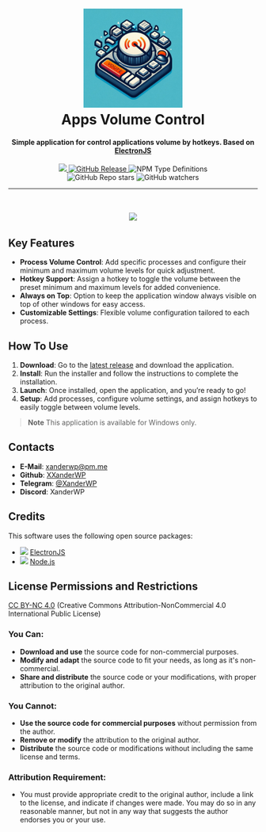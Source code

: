 
<h1 align="center">
  <br>
  <a href="https://github.com/XXanderWP/AppsVolumeControl"><img src="logo.png" alt="Markdownify" width="200"></a>
  <br>
  Apps Volume Control
  <br>
</h1>

<h4 align="center">Simple application for control applications volume by hotkeys. Based on <a href="https://www.electronjs.org/" target="_blank">ElectronJS</a></h4>
<p align="center">
  <a href="https://github.com/XXanderWP/AppsVolumeControl/actions/workflows/build.yml">
    <img src="https://github.com/XXanderWP/AppsVolumeControl/actions/workflows/build.yml/badge.svg">
  </a>
  <a href="https://github.com/XXanderWP/AppsVolumeControl/releases/latest">
    <img alt="GitHub Release" src="https://img.shields.io/github/v/release/XXanderWP/AppsVolumeControl">
  </a>
  <img alt="NPM Type Definitions" src="https://img.shields.io/npm/types/electron">
  <br/>
  <img alt="GitHub Repo stars" src="https://img.shields.io/github/stars/XXanderWP/AppsVolumeControl">
  <img alt="GitHub watchers" src="https://img.shields.io/github/watchers/XXanderWP/AppsVolumeControl">
</p>

---
<br/>
<br/>
<center><img src="https://i.imgur.com/UIEXQO7.png"></center>

## Key Features

- **Process Volume Control**: Add specific processes and configure their minimum and maximum volume levels for quick adjustment.
- **Hotkey Support**: Assign a hotkey to toggle the volume between the preset minimum and maximum levels for added convenience.
- **Always on Top**: Option to keep the application window always visible on top of other windows for easy access.
- **Customizable Settings**: Flexible volume configuration tailored to each process.

## How To Use


1. **Download**: Go to the [latest release](https://github.com/XXanderWP/AppsVolumeControl/releases/latest) and download the application.
2. **Install**: Run the installer and follow the instructions to complete the installation.
3. **Launch**: Once installed, open the application, and you’re ready to go!
4. **Setup**: Add processes, configure volume settings, and assign hotkeys to easily toggle between volume levels.


> **Note**
> This application is available for Windows only.


## Contacts

- **E-Mail**: [xanderwp@pm.me](mailto:xanderwp@pm.me)
- **Github**: [XXanderWP](https://github.com/XXanderWP)
- **Telegram**: [@XanderWP](https://t.me/XanderWP)
- **Discord**: XanderWP

## Credits

This software uses the following open source packages:

- <img src="https://www.electronjs.org/assets/img/logo.svg" height="17"> [ElectronJS](http://electronjs.org/)
- <img src="https://nodejs.org/static/images/favicons/favicon.png" height="17"> [Node.js](https://nodejs.org/)


## License Permissions and Restrictions

[CC BY-NC 4.0](LICENSE) (Creative Commons Attribution-NonCommercial 4.0 International Public License)

### You Can:
- **Download and use** the source code for non-commercial purposes.
- **Modify and adapt** the source code to fit your needs, as long as it's non-commercial.
- **Share and distribute** the source code or your modifications, with proper attribution to the original author.

### You Cannot:
- **Use the source code for commercial purposes** without permission from the author.
- **Remove or modify** the attribution to the original author.
- **Distribute** the source code or modifications without including the same license and terms.

### Attribution Requirement:
- You must provide appropriate credit to the original author, include a link to the license, and indicate if changes were made. You may do so in any reasonable manner, but not in any way that suggests the author endorses you or your use.
